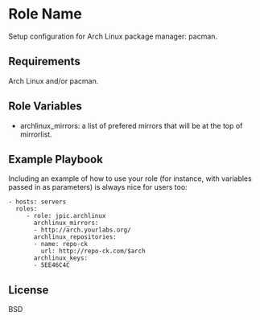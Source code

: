 Role Name
=========

Setup configuration for Arch Linux package manager: pacman.

Requirements
------------

Arch Linux and/or pacman.

Role Variables
--------------

- archlinux_mirrors: a list of prefered mirrors that will be at the top of
  mirrorlist.

Example Playbook
----------------


Including an example of how to use your role (for instance, with variables passed in as parameters) is always nice for users too:

    - hosts: servers
      roles:
         - role: jpic.archlinux
           archlinux_mirrors:
           - http://arch.yourlabs.org/
           archlinux_repositories:
           - name: repo-ck
             url: http://repo-ck.com/$arch
           archlinux_keys:
           - 5EE46C4C

License
-------

BSD
